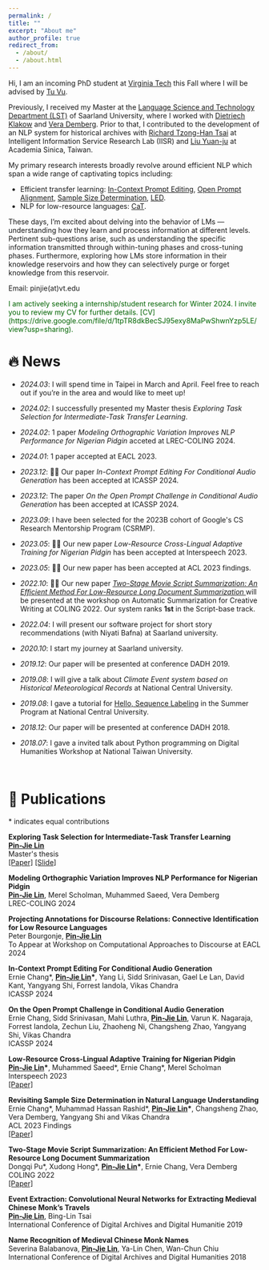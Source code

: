 ```yaml
---
permalink: /
title: ""
excerpt: "About me"
author_profile: true
redirect_from: 
  - /about/
  - /about.html
---
```


Hi, I am an incoming PhD student at [Virginia Tech](https://cs.vt.edu/) this Fall where I will be advised by [Tu Vu](https://tuvllms.github.io/). 

Previously, I received my Master at the [Language Science and Technology Department (LST)](https://www.uni-saarland.de/en/department/lst/research.html) of Saarland University, where I worked with [Dietriech Klakow](https://www.lsv.uni-saarland.de/people/dietrich-klakow/) and [Vera Demberg](https://www.uni-saarland.de/lehrstuhl/demberg/members/verademberg.html). Prior to that, I contributed to the development of an NLP system for historical archives with [Richard Tzong-Han Tsai](https://scholar.google.com.tw/citations?user=iDz3gJ4AAAAJ&hl=zh-TW) at Intelligent Information Service Research Lab (IISR) and [Liu Yuan-ju](https://www.harvard-yenching.org/person/liu-yuan-ju/) at Academia Sinica, Taiwan. 

My primary research interests broadly revolve around efficient NLP which span a wide range of captivating topics including:

- Efficient transfer learning: [In-Context Prompt Editing](https://arxiv.org/abs/2311.00895), [Open Prompt Alignment](https://arxiv.org/abs/2311.00897), [Sample Size Determination](https://aclanthology.org/2023.findings-acl.419/), [LED](https://aclanthology.org/2022.creativesumm-1.9/).
- NLP for low-resource languages: [CaT](https://arxiv.org/abs/2307.00382).
<!-- - Semantic space for task information encoding: [IIT](https://drive.google.com/file/d/1cRGYOvBls695iaOWhuV_8bJoIKy1EUMy/view?usp=sharing). -->

These days, I’m excited about delving into the behavior of LMs — understanding how they learn and process information at different levels. Pertinent sub-questions arise, such as understanding the specific information transmitted through within-tuning phases and cross-tuning phases. Furthermore, exploring how LMs store information in their knowledge reservoirs and how they can selectively purge or forget knowledge from this reservoir.

Email: pinjie(at)vt.edu


<span style="color:darkgreen">
I am actively seeking a internship/student research for Winter 2024. I invite you to review my CV for further details. [CV](https://drive.google.com/file/d/1tpTR8dkBecSJ95exy8MaPwShwnYzp5LE/view?usp=sharing).</span>

<br />

# 🔥 News
- *2024.03*: I will spend time in Taipei in March and April. Feel free to reach out if you’re in the area and would like to meet up! 
- *2024.02*: I successfully presented my Master thesis *Exploring Task Selection for Intermediate-Task Transfer Learning*.
- *2024.02*: 1 paper *Modeling Orthographic Variation Improves NLP Performance for Nigerian Pidgin* acceted at LREC-COLING 2024.
- *2024.01*: 1 paper accepted at EACL 2023.

- *2023.12*: 🎉😊 Our paper *In-Context Prompt Editing For Conditional Audio Generation* has been accepted at ICASSP 2024.
- *2023.12*: The paper *On the Open Prompt Challenge in Conditional Audio Generation* has been accepted at ICASSP 2024.
- *2023.09*: I have been selected for the 2023B cohort of Google's CS Research Mentorship Program (CSRMP).
- *2023.05*: 🎉🥰 Our new paper *Low-Resource Cross-Lingual Adaptive Training for Nigerian Pidgin* has been accepted at Interspeech 2023.
- *2023.05*: 🎉🎉 Our new paper has been accepted at ACL 2023 findings. 

- *2022.10*: 🎉🎉 Our new paper *[Two-Stage Movie Script Summarization: An Efficient Method For Low-Resource Long Document Summarization
](https://aclanthology.org/2022.creativesumm-1.9)* will be presented at the workshop on Automatic Summarization for Creative Writing at COLING 2022. Our system ranks **1st** in the Script-base track.
- *2022.04*: I will present our software project for short story recommendations (with Niyati Bafna) at Saarland university. 

- *2020.10*: I start my journey at Saarland university.

- *2019.12*: Our paper will be presented at conference DADH 2019. 
- *2019.08*: I will give a talk about *Climate Event system based on Historical Meteorological Records* at National Central University.
- *2019.08*: I gave a tutorial for [Hello, Sequence Labeling](https://docs.google.com/presentation/d/1jdZOhs8woyt4G0nYonhlUoFmsCGW_udfGYcsA3--Axw/edit?usp=sharing) in the Summer Program at National Central University.

- *2018.12*: Our paper will be presented at conference DADH 2018. 
- *2018.07*: I gave a invited talk about Python programming on Digital Humanities Workshop at National Taiwan University.

<br />

# 📝 <a id="-Publications">Publications</a>

\* indicates equal contributions

**Exploring Task Selection for Intermediate-Task Transfer Learning** <br />
 **<ins>Pin-Jie Lin</ins>** <br /> 
Master's thesis <br />
[\[Paper\]](https://drive.google.com/file/d/1-5P8GKM2BTDTPQoAfXyS4UzDYeAhAZvy/view?usp=sharing) [\[Slide\]](https://drive.google.com/file/d/1hWJdDhLGZk0CN5QP4EZlBY-sOzmHkbmd/view?usp=sharing) <br />

**Modeling Orthographic Variation Improves NLP Performance for Nigerian Pidgin** <br />
**<ins>Pin-Jie Lin</ins>**, Merel Scholman, Muhammed Saeed, Vera Demberg <br />
LREC-COLING 2024 <br />

**Projecting Annotations for Discourse Relations: Connective Identification for Low Resource Languages** <br />
Peter Bourgonje, **<ins>Pin-Jie Lin</ins>** <br />
To Appear at Workshop on Computational Approaches to Discourse at EACL 2024 <br />

**In-Context Prompt Editing For Conditional Audio Generation** <br />
Ernie Chang\*, **<ins>Pin-Jie Lin</ins>\***, Yang Li, Sidd Srinivasan, Gael Le Lan, David Kant, Yangyang Shi, Forrest Iandola, Vikas Chandra <br /> 
ICASSP 2024 <br />

**On the Open Prompt Challenge in Conditional Audio Generation** <br />
Ernie Chang, Sidd Srinivasan, Mahi Luthra, **<ins>Pin-Jie Lin</ins>**, Varun K. Nagaraja, Forrest Iandola, Zechun Liu, Zhaoheng Ni, Changsheng Zhao, Yangyang Shi, Vikas Chandra <br />
ICASSP 2024 <br />

**Low-Resource Cross-Lingual Adaptive Training for Nigerian Pidgin** <br />
**<ins>Pin-Jie Lin</ins>\***, Muhammed Saeed\*, Ernie Chang\*, Merel Scholman <br /> 
Interspeech 2023 <br />
[\[Paper\]](https://www.isca-archive.org/interspeech_2023/lin23e_interspeech.html) <br />

**Revisiting Sample Size Determination in Natural Language Understanding** <br />
Ernie Chang\*, Muhammad Hassan Rashid\*, **<ins>Pin-Jie Lin</ins>\***, Changsheng Zhao, Vera Demberg, Yangyang Shi and Vikas Chandra <br />
ACL 2023 Findings <br />
[\[Paper\]](https://arxiv.org/abs/2307.00374) <br />

**Two-Stage Movie Script Summarization: An Efficient Method For Low-Resource Long Document Summarization** <br />
Dongqi Pu\*, Xudong Hong\*, **<ins>Pin-Jie Lin</ins>\***, Ernie Chang, Vera Demberg <br />
COLING 2022 <br />
[\[Paper\]](https://aclanthology.org/2022.creativesumm-1.9/) <br />

**Event Extraction: Convolutional Neural Networks for Extracting Medieval
Chinese Monk’s Travels**  <br />
**<ins>Pin-Jie Lin</ins>**, Bing-Lin Tsai <br />
International Conference of Digital Archives and Digital Humanitie 2019 <br />

**Name Recognition of Medieval Chinese
Monk Names** <br />
Severina Balabanova, **<ins>Pin-Jie Lin</ins>**, Ya-Lin Chen, Wan-Chun Chiu <br />
International Conference of Digital Archives and Digital Humanities 2018 <br />


